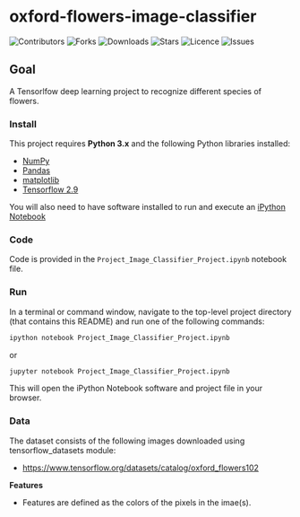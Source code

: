 # oxford-flowers-image-classifier

![Contributors](https://img.shields.io/github/contributors/walidsi/oxford-flowers-image-classifier?style=plastic)
![Forks](https://img.shields.io/github/forks/walidsi/oxford-flowers-image-classifier)
![Downloads](https://img.shields.io/github/downloads/walidsi/oxford-flowers-image-classifier/total)
![Stars](https://img.shields.io/github/stars/walidsi/oxford-flowers-image-classifier)
![Licence](https://img.shields.io/github/license/walidsi/oxford-flowers-image-classifier)
![Issues](https://img.shields.io/github/issues/walidsi/oxford-flowers-image-classifier)

## Goal
A Tensorlfow deep learning project to recognize different species of flowers.

### Install

This project requires **Python 3.x** and the following Python libraries installed:

- [NumPy](http://www.numpy.org/)
- [Pandas](http://pandas.pydata.org)
- [matplotlib](http://matplotlib.org/)
- [Tensorflow 2.9](https://tensorflow.org/)

You will also need to have software installed to run and execute an [iPython Notebook](http://ipython.org/notebook.html)

### Code

Code is provided in the `Project_Image_Classifier_Project.ipynb` notebook file.

### Run

In a terminal or command window, navigate to the top-level project directory (that contains this README) and run one of the following commands:

```bash
ipython notebook Project_Image_Classifier_Project.ipynb
```  
or
```bash
jupyter notebook Project_Image_Classifier_Project.ipynb
```

This will open the iPython Notebook software and project file in your browser.

### Data

The dataset consists of the following images downloaded using tensorflow_datasets module:
  - https://www.tensorflow.org/datasets/catalog/oxford_flowers102

**Features**
- Features are defined as the colors of the pixels in the imae(s).
